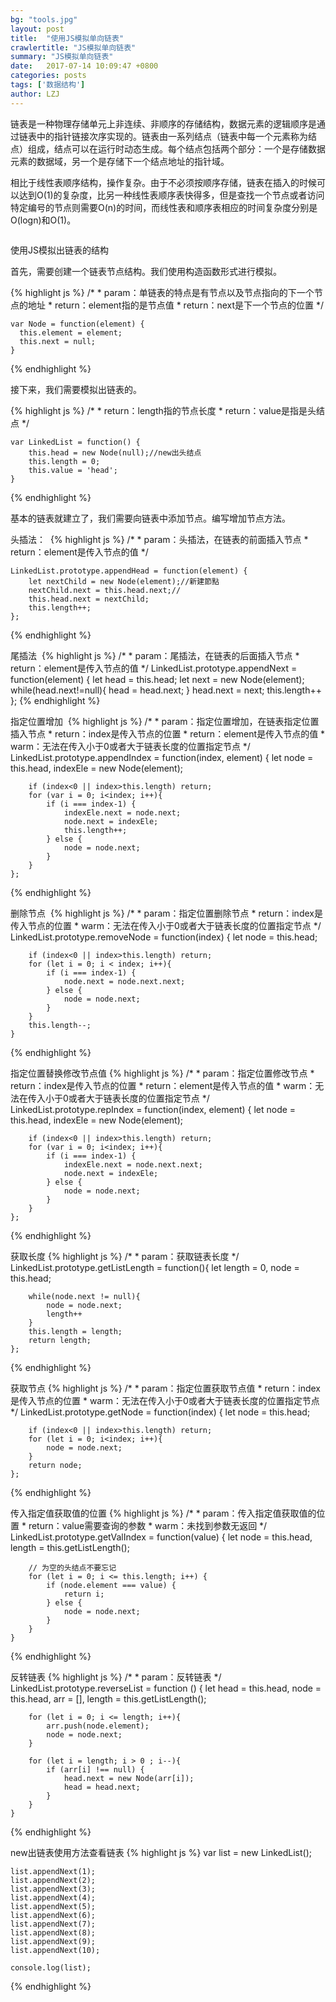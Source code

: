 ```yaml
---
bg: "tools.jpg"
layout: post
title:  "使用JS模拟单向链表"
crawlertitle: "JS模拟单向链表"
summary: "JS模拟单向链表"
date:   2017-07-14 10:09:47 +0800
categories: posts
tags: ['数据结构']
author: LZJ
---
```

链表是一种物理存储单元上非连续、非顺序的存储结构，数据元素的逻辑顺序是通过链表中的指针链接次序实现的。链表由一系列结点（链表中每一个元素称为结点）组成，结点可以在运行时动态生成。每个结点包括两个部分：一个是存储数据元素的数据域，另一个是存储下一个结点地址的指针域。

相比于线性表顺序结构，操作复杂。由于不必须按顺序存储，链表在插入的时候可以达到O(1)的复杂度，比另一种线性表顺序表快得多，但是查找一个节点或者访问特定编号的节点则需要O(n)的时间，而线性表和顺序表相应的时间复杂度分别是O(logn)和O(1)。

<img src="http://liuzejin.top/assets/images/showHow/oneDirection/1.jpg" alt="">

使用JS模拟出链表的结构

首先，需要创建一个链表节点结构。我们使用构造函数形式进行模拟。


{% highlight js %}
	/*
	*  param：单链表的特点是有节点以及节点指向的下一个节点的地址
	*  return：element指的是节点值
	*  return：next是下一个节点的位置
	 */

	var Node = function(element) {
	  this.element = element;
	  this.next = null;
	}

{% endhighlight %}

接下来，我们需要模拟出链表的。

{% highlight js %}
	/*
	*  return：length指的节点长度
	*  return：value是指是头结点
	 */

	var LinkedList = function() {
	    this.head = new Node(null);//new出头结点
	    this.length = 0;
	    this.value = 'head';
	}


{% endhighlight %}

基本的链表就建立了，我们需要向链表中添加节点。编写增加节点方法。

头插法：
<img src="http://liuzejin.top/assets/images/showHow/oneDirection/2.jpg" alt="">
{% highlight js %}
	/*
	*  param：头插法，在链表的前面插入节点
	*  return：element是传入节点的值
	 */

	LinkedList.prototype.appendHead = function(element) {
		let nextChild = new Node(element);//新建節點
		nextChild.next = this.head.next;//
		this.head.next = nextChild;
		this.length++;
	};

{% endhighlight %}

尾插法
<img src="http://liuzejin.top/assets/images/showHow/oneDirection/3.jpg" alt="">
{% highlight js %}
	/*
	*  param：尾插法，在链表的后面插入节点
	*  return：element是传入节点的值
	 */
	LinkedList.prototype.appendNext = function(element) {
		let head = this.head;
        let next = new Node(element);
        while(head.next!=null){
            head = head.next;
        }
        head.next = next;
        this.length++
	};
{% endhighlight %}

指定位置增加
<img src="http://liuzejin.top/assets/images/showHow/oneDirection/4.jpg" alt="">
{% highlight js %}
	/*
	*  param：指定位置增加，在链表指定位置插入节点
	*  return：index是传入节点的位置
	*  return：element是传入节点的值
	*  warm：无法在传入小于0或者大于链表长度的位置指定节点
	 */
	LinkedList.prototype.appendIndex = function(index, element) {
		let node = this.head,
			indexEle = new Node(element);

		if (index<0 || index>this.length) return;
		for (var i = 0; i<index; i++){
			if (i === index-1) {
				indexEle.next = node.next;
				node.next = indexEle;
				this.length++;
			} else {
				node = node.next;
			}
		}
	};
{% endhighlight %}

删除节点
<img src="http://liuzejin.top/assets/images/showHow/oneDirection/5.jpg" alt="">
{% highlight js %}
	/*
	*  param：指定位置删除节点
	*  return：index是传入节点的位置
	*  warm：无法在传入小于0或者大于链表长度的位置指定节点
	 */
	LinkedList.prototype.removeNode = function(index) {
		let node = this.head;

		if (index<0 || index>this.length) return;
		for (let i = 0; i < index; i++){
			if (i === index-1) {
				node.next = node.next.next;
			} else {
				node = node.next;
			}
		}
		this.length--;
	}
{% endhighlight %}

指定位置替换修改节点值
{% highlight js %}
	/*
	*  param：指定位置修改节点
	*  return：index是传入节点的位置
	*  return：element是传入节点的值
	*  warm：无法在传入小于0或者大于链表长度的位置指定节点
	 */
	LinkedList.prototype.repIndex = function(index, element) {
		let node = this.head,
			indexEle = new Node(element);

		if (index<0 || index>this.length) return;
		for (var i = 0; i<index; i++){
			if (i === index-1) {
				indexEle.next = node.next.next;
				node.next = indexEle;
			} else {
				node = node.next;
			}
		}
	};
{% endhighlight %}

获取长度
{% highlight js %}
	/*
	*  param：获取链表长度
	 */
	LinkedList.prototype.getListLength = function(){
		let length = 0,
			node = this.head;

		while(node.next != null){
			node = node.next;
			length++
		}
		this.length = length;
		return length;
	};
{% endhighlight %}
	
获取节点
{% highlight js %}
	/*
	*  param：指定位置获取节点值
	*  return：index是传入节点的位置
	*  warm：无法在传入小于0或者大于链表长度的位置指定节点
	 */
	LinkedList.prototype.getNode = function(index) {
		let node = this.head;

		if (index<0 || index>this.length) return;
		for (let i = 0; i<index; i++){
			node = node.next;
		}
		return node;
	};
{% endhighlight %}

传入指定值获取值的位置
{% highlight js %}
	/*
	*  param：传入指定值获取值的位置
	*  return：value需要查询的参数
	*  warm：未找到参数无返回
	 */
	LinkedList.prototype.getValIndex = function(value) {
		let node = this.head,
			length = this.getListLength();

		// 为空的头结点不要忘记
		for (let i = 0; i <= this.length; i++) {
			if (node.element === value) {
				return i;
			} else {
				node = node.next;
			}
		}
	}
{% endhighlight %}

反转链表
{% highlight js %}
	/*
	*  param：反转链表
	 */
	LinkedList.prototype.reverseList = function () {
		let head = this.head,
			node = this.head,
			arr = [],
			length = this.getListLength();

		for (let i = 0; i <= length; i++){
			arr.push(node.element);
			node = node.next;
		}
		
		for (let i = length; i > 0 ; i--){
			if (arr[i] !== null) {
				head.next = new Node(arr[i]);
				head = head.next;
			}
		}
	}
{% endhighlight %}

new出链表使用方法查看链表
{% highlight js %}
	var list = new LinkedList();

	list.appendNext(1);
	list.appendNext(2);
	list.appendNext(3);
	list.appendNext(4);
	list.appendNext(5);
	list.appendNext(6);
	list.appendNext(7);
	list.appendNext(8);
	list.appendNext(9);
	list.appendNext(10);

	console.log(list);
{% endhighlight %}
<style>
	.font-12{
		line-height: 10px;font-size: 12px; margin: 4px 0; color: #2d2d2d;
	}
</style>
